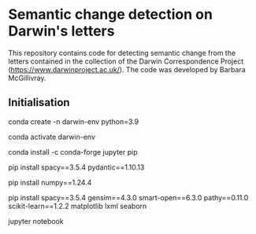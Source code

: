 # Semantic change detection on Darwin's letters

This repository contains code for detecting semantic change from the letters contained in the collection of the Darwin Correspondence Project (https://www.darwinproject.ac.uk/). The code was developed by Barbara McGillivray.


## Initialisation

conda create -n darwin-env python=3.9

conda activate darwin-env

conda install -c conda-forge jupyter pip

pip install spacy==3.5.4 pydantic==1.10.13

pip install numpy==1.24.4

pip install spacy==3.5.4 gensim==4.3.0 smart-open==6.3.0 pathy==0.11.0 scikit-learn==1.2.2 matplotlib lxml seaborn

jupyter notebook
